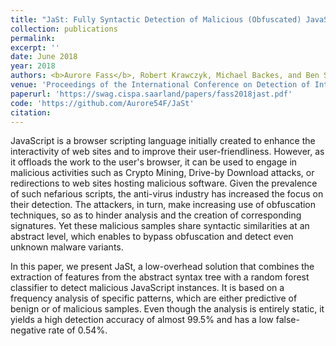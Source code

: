 ```yaml
---
title: "JaSt: Fully Syntactic Detection of Malicious (Obfuscated) JavaScript"
collection: publications
permalink:
excerpt: ''
date: June 2018
year: 2018
authors: <b>Aurore Fass</b>, Robert Krawczyk, Michael Backes, and Ben Stock
venue: 'Proceedings of the International Conference on Detection of Intrusions and Malware, and Vulnerability Assessment (DIMVA)'
paperurl: 'https://swag.cispa.saarland/papers/fass2018jast.pdf'
code: 'https://github.com/Aurore54F/JaSt'
citation:
---
```

JavaScript is a browser scripting language initially created to enhance the interactivity of web sites and to improve their user-friendliness. However, as it offloads the work to the user's browser, it can be used to engage in malicious activities such as Crypto Mining, Drive-by Download attacks, or redirections to web sites hosting malicious software. Given the prevalence of such nefarious scripts, the anti-virus industry has increased the focus on their detection. The attackers, in turn, make increasing use of obfuscation techniques, so as to hinder analysis and the creation of corresponding signatures. Yet these malicious samples share syntactic similarities at an abstract level, which enables to bypass obfuscation and detect even unknown malware variants.

In this paper, we present JaSt, a low-overhead solution that combines the extraction of features from the abstract syntax tree with a random forest classifier to detect malicious JavaScript instances. It is based on a frequency analysis of specific patterns, which are either predictive of benign or of malicious samples. Even though the analysis is entirely static, it yields a high detection accuracy of almost 99.5% and has a low false-negative rate of 0.54%.